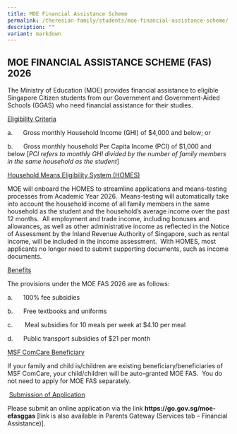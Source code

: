 ```yaml
---
title: MOE Financial Assistance Scheme
permalink: /theresian-family/students/moe-financial-assistance-scheme/
description: ""
variant: markdown
---
```

<p><strong></strong></p><h2><strong>MOE FINANCIAL ASSISTANCE SCHEME (FAS) 2026</strong></h2>
<p></p>
<p>The Ministry of Education (MOE) provides financial assistance to eligible
Singapore Citizen students from our Government and Government-Aided Schools
(GGAS) who need financial assistance for their studies.</p>
<p><u>Eligibility Criteria</u>
</p>

<p>a.&nbsp;&nbsp;&nbsp;&nbsp;&nbsp; Gross monthly Household Income (GHI)
of $4,000 and below; or</p>
<p>b.&nbsp;&nbsp;&nbsp;&nbsp;&nbsp; Gross monthly household Per Capita Income
(PCI) of $1,000 and below [<em>PCI refers to monthly GHI divided by the number of family members in the same household as the student</em>]</p>

<p><u>Household Means Eligibility System (HOMES)</u>

</p><p>MOE will onboard the HOMES to streamline applications and means-testing
processes from Academic Year 2026.&nbsp; Means-testing will automatically
take into account the household income of all family members in the same
household as the student and the household’s average income over the past
12 months.&nbsp; All employment and trade income, including bonuses and
allowances, as well as other administrative income as reflected in the
Notice of Assessment by the Inland Revenue Authority of Singapore, such
as rental income, will be included in the income assessment.&nbsp; With
HOMES, most applicants no longer need to submit supporting documents, such
as income documents.</p>
<p><u>Benefits</u>
</p>

<p>The provisions under the MOE FAS 2026 are as follows:</p>
<p>a.&nbsp;&nbsp;&nbsp;&nbsp;&nbsp; 100% fee subsidies</p>
<p>b.&nbsp;&nbsp;&nbsp;&nbsp;&nbsp; Free textbooks and uniforms</p>
<p>c.&nbsp;&nbsp;&nbsp;&nbsp;&nbsp;&nbsp; Meal subsidies for 10 meals per
week at $4.10 per meal</p>
<p>d.&nbsp;&nbsp;&nbsp;&nbsp;&nbsp; Public transport subsidies of $21 per
month</p>

<p></p>
<p><u>MSF ComCare Beneficiary</u>
</p>

<p>If your family and child is/children are existing beneficiary/beneficiaries
of MSF ComCare, your child/children will be auto-granted MOE FAS.&nbsp;
You do not need to apply for MOE FAS separately.</p>
<p>&nbsp;<u>Submission of Application</u>
</p>

<p>Please submit an online application via the link <strong><a rel="noopener noreferrer nofollow" target="_blank">https://go.gov.sg/moe-efasggas</a></strong> [link
is also available in Parents Gateway (Services tab – Financial Assistance)].</p>
